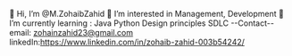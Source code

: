👋 Hi, I’m @M.ZohaibZahid
👀 I’m interested in Management, Development
🌱 I’m currently learning :
Java
Python
Design principles
SDLC
--Contact--
email: zohainzahid23@gmail.com
linkedIn:https://www.linkedin.com/in/zohaib-zahid-003b54242/
